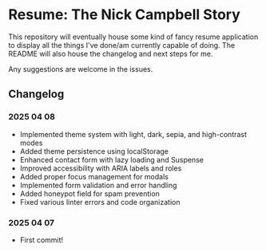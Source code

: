 # Resume: The Nick Campbell Story

This repository will eventually house some kind of fancy resume application to display all the things I've done/am currently capable of doing. The README will also house the changelog and next steps for me.

Any suggestions are welcome in the issues. 

## Changelog

### 2025 04 08
* Implemented theme system with light, dark, sepia, and high-contrast modes
* Added theme persistence using localStorage
* Enhanced contact form with lazy loading and Suspense
* Improved accessibility with ARIA labels and roles
* Added proper focus management for modals
* Implemented form validation and error handling
* Added honeypot field for spam prevention
* Fixed various linter errors and code organization

### 2025 04 07
* First commit!
